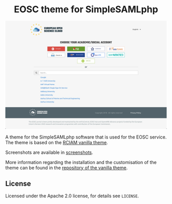 <h1 align="center">EOSC theme for SimpleSAMLphp</h1>

![discopower](/screenshots/disco_buttons_top.png)

A theme for the SimpleSAMLphp software that is used for the EOSC
service. The theme is based on the [RCIAM vanilla theme](https://github.com/rciam/simplesamlphp-module-themevanilla).

Screenshots are available in [screenshots](screenshots/).

More information regarding the installation and the customisation of the theme can be found
in the [repository of the vanilla theme](https://github.com/rciam/simplesamlphp-module-themevanilla).

## License

Licensed under the Apache 2.0 license, for details see `LICENSE`.
